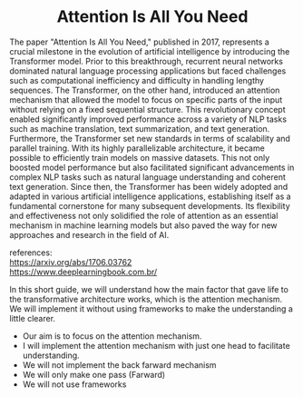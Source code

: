 # <center> Attention Is All You Need

The paper "Attention Is All You Need," published in 2017, represents a crucial milestone in the evolution of artificial intelligence by introducing the Transformer model. Prior to this breakthrough, recurrent neural networks dominated natural language processing applications but faced challenges such as computational inefficiency and difficulty in handling lengthy sequences. The Transformer, on the other hand, introduced an attention mechanism that allowed the model to focus on specific parts of the input without relying on a fixed sequential structure. This revolutionary concept enabled significantly improved performance across a variety of NLP tasks such as machine translation, text summarization, and text generation.
 Furthermore, the Transformer set new standards in terms of scalability and parallel training. With its highly parallelizable architecture, it became possible to efficiently train models on massive datasets. This not only boosted model performance but also facilitated significant advancements in complex NLP tasks such as natural language understanding and coherent text generation.
Since then, the Transformer has been widely adopted and adapted in various artificial intelligence applications, establishing itself as a fundamental cornerstone for many subsequent developments. Its flexibility and effectiveness not only solidified the role of attention as an essential mechanism in machine learning models but also paved the way for new approaches and research in the field of AI.

references:<br>
    https://arxiv.org/abs/1706.03762 <br>
    https://www.deeplearningbook.com.br/



In this short guide, we will understand how the main factor that gave life to the transformative architecture works, which is the attention mechanism. We will implement it without using frameworks to make the understanding a little clearer.

- Our aim is to focus on the attention mechanism.
- I will implement the attention mechanism with just one head to facilitate understanding.
- We will not implement the back farward mechanism
- We will only make one pass (Farward)
- We will not use frameworks

